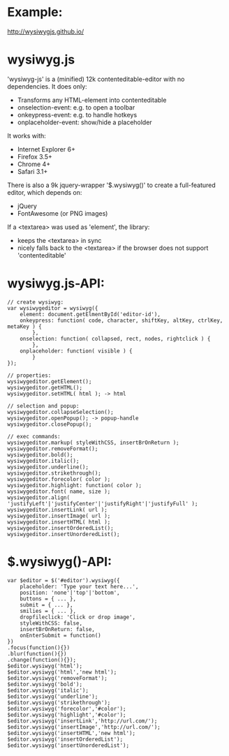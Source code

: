 Example:
==========
http://wysiwygjs.github.io/

wysiwyg.js
==========

'wysiwyg-js' is a (minified) 12k contenteditable-editor with no dependencies.
It does only:
* Transforms any HTML-element into contenteditable
* onselection-event: e.g. to open a toolbar
* onkeypress-event: e.g. to handle hotkeys
* onplaceholder-event: show/hide a placeholder

It works with:
* Internet Explorer 6+
* Firefox 3.5+
* Chrome 4+
* Safari 3.1+

There is also a 9k jquery-wrapper '$.wysiwyg()' to create
a full-featured editor, which depends on:
* jQuery
* FontAwesome (or PNG images)

If a &lt;textarea&gt; was used as 'element', the library:
* keeps the &lt;textarea&gt; in sync
* nicely falls back to the &lt;textarea&gt; if the browser does not support 'contenteditable'

wysiwyg.js-API:
==========
````
// create wysiwyg:
var wysiwygeditor = wysiwyg({
    element: document.getElmentById('editor-id'),
    onkeypress: function( code, character, shiftKey, altKey, ctrlKey, metaKey ) {
        },
    onselection: function( collapsed, rect, nodes, rightclick ) {
        },
    onplaceholder: function( visible ) {
        }
});

// properties:
wysiwygeditor.getElement();
wysiwygeditor.getHTML();
wysiwygeditor.setHTML( html ); -> html

// selection and popup:
wysiwygeditor.collapseSelection();
wysiwygeditor.openPopup(); -> popup-handle
wysiwygeditor.closePopup();

// exec commands:
wysiwygeditor.markup( styleWithCSS, insertBrOnReturn );
wysiwygeditor.removeFormat();
wysiwygeditor.bold();
wysiwygeditor.italic();
wysiwygeditor.underline();
wysiwygeditor.strikethrough();
wysiwygeditor.forecolor( color );
wysiwygeditor.highlight: function( color );
wysiwygeditor.font( name, size );
wysiwygeditor.align( 'justifyLeft'|'justifyCenter'|'justifyRight'|'justifyFull' );
wysiwygeditor.insertLink( url );
wysiwygeditor.insertImage( url );
wysiwygeditor.insertHTML( html );
wysiwygeditor.insertOrderedList();
wysiwygeditor.insertUnorderedList();
````

$.wysiwyg()-API:
==========
````
var $editor = $('#editor').wysiwyg({
    placeholder: 'Type your text here...',
    position: 'none'|'top'|'bottom',
    buttons = { ... },
    submit = { ... },
    smilies = { ... },
    dropfileclick: 'Click or drop image',
    styleWithCSS: false,
    insertBrOnReturn: false,
    onEnterSubmit = function()
})
.focus(function(){})
.blur(function(){})
.change(function(){});
$editor.wysiwyg('html');
$editor.wysiwyg('html','new html');
$editor.wysiwyg('removeFormat');
$editor.wysiwyg('bold');
$editor.wysiwyg('italic');
$editor.wysiwyg('underline');
$editor.wysiwyg('strikethrough');
$editor.wysiwyg('forecolor','#color');
$editor.wysiwyg('highlight','#color');
$editor.wysiwyg('insertLink','http://url.com/');
$editor.wysiwyg('insertImage','http://url.com/');
$editor.wysiwyg('insertHTML','new html');
$editor.wysiwyg('insertOrderedList');
$editor.wysiwyg('insertUnorderedList');
````
